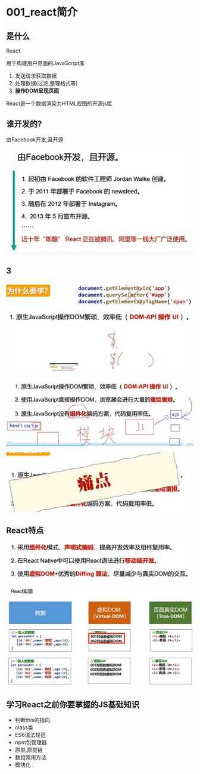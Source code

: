 # 001_react简介

## 是什么

React 

用于构建用户界面的JavaScript库

1. 发送请求获取数据
1. 处理数据(过滤,整理格式等)
1. **操作DOM呈现页面**

React是一个数据渲染为HTML视图的开源js库

## 谁开发的?

由Facebook开发,且开源

![1615204858606](img/1615204858606.png)

## 3

![1615204892914](img/1615204892914.png)



![1615204927216](img/1615204927216.png)

![1615204943183](img/1615204943183.png)

## React特点

![1615204988189](img/1615204988189.png)

![1615204998055](img/1615204998055.png)

## 学习React之前你要掌握的JS基础知识

- 判断this的指向
- class类
- ES6语法规范
- npm包管理器
- 原型,原型链
- 数组常用方法
- 模块化
